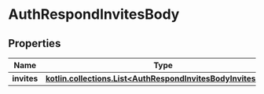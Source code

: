
# AuthRespondInvitesBody

## Properties
| Name | Type | Description | Notes |
| ------------ | ------------- | ------------- | ------------- |
| **invites** | [**kotlin.collections.List&lt;AuthRespondInvitesBodyInvitesInner&gt;**](AuthRespondInvitesBodyInvitesInner.md) |  |  |



